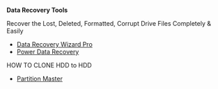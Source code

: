 **Data Recovery Tools**

<p>Recover the Lost, Deleted, Formatted, Corrupt Drive Files Completely & Easily</p>

- [Data Recovery Wizard Pro](https://www.easeus.com/datarecoverywizardpro/)
- [Power Data Recovery](https://www.minitool.com/data-recovery-software/)


<p>HOW TO CLONE HDD to HDD</p>

- [Partition Master](https://www.easeus.com/disk-copy/clone-resource/clone-external-hard-drive-to-another-external-hard-drive.html)
